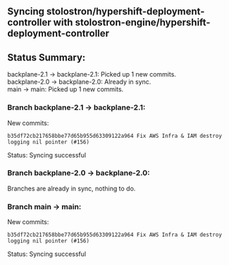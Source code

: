 ## Syncing stolostron/hypershift-deployment-controller with stolostron-engine/hypershift-deployment-controller

## Status Summary:

backplane-2.1 -> backplane-2.1: Picked up 1 new commits.  
backplane-2.0 -> backplane-2.0: Already in sync.  
main -> main: Picked up 1 new commits.  

### Branch backplane-2.1 -> backplane-2.1:

New commits:

```
b35df72cb217658bbe77d65b955d63309122a964 Fix AWS Infra & IAM destroy logging nil pointer (#156)
```

Status: Syncing successful

### Branch backplane-2.0 -> backplane-2.0:

Branches are already in sync, nothing to do.

### Branch main -> main:

New commits:

```
b35df72cb217658bbe77d65b955d63309122a964 Fix AWS Infra & IAM destroy logging nil pointer (#156)
```

Status: Syncing successful
